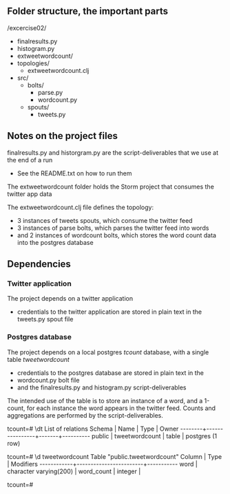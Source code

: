 
## Folder structure, the important parts

/excercise02/
* finalresults.py
* histogram.py
* extweetwordcount/
 * topologies/
   * extweetwordcount.clj
 * src/
   * bolts/
     * parse.py
     * wordcount.py
   * spouts/
     * tweets.py


## Notes on the project files

finalresults.py and historgram.py are the script-deliverables that we use at the end of a run
* See the README.txt on how to run them

The extweetwordcount folder holds the Storm project that consumes the twitter app data

The extweetwordcount.clj file defines the topology:
* 3 instances of tweets spouts, which consume the twitter feed
* 3 instances of parse bolts, which parses the twitter feed into words
* and 2 instances of wordcount bolts, which stores the word count data into the postgres database

## Dependencies

### Twitter application

The project depends on a twitter application
* credentials to the twitter application are stored in plain text in the tweets.py spout file

### Postgres database

The project depends on a local postgres *tcount* database, with a single table *tweetwordcount*
* credentials to the postgres database are stored in plain text in the
 * wordcount.py bolt file
 * and the finalresults.py and histogram.py script-deliverables
 
The intended use of the table is to store an instance of a word, and a 1-count, for each instance the word appears in the twitter feed. Counts and aggregations are performed by the script-deliverables.

tcount=# \dt
             List of relations
 Schema |      Name      | Type  |  Owner
--------+----------------+-------+----------
 public | tweetwordcount | table | postgres
(1 row)

tcount=# \d tweetwordcount
          Table "public.tweetwordcount"
   Column   |          Type          | Modifiers
------------+------------------------+-----------
 word       | character varying(200) |
 word_count | integer                |

tcount=#